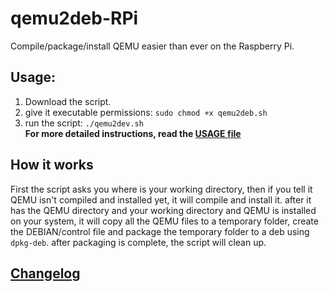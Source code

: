 # qemu2deb-RPi
Compile/package/install QEMU easier than ever on the Raspberry Pi.

## Usage:
1) Download the script.
2) give it executable permissions: `sudo chmod +x qemu2deb.sh`
3) run the script: `./qemu2dev.sh`<br>
**For more detailed instructions, read the [USAGE file](USAGE.md)**

## How it works
First the script asks you where is your working directory, then if you tell it QEMU isn't compiled and installed yet, it will compile and install it.
after it has the QEMU directory and your working directory and QEMU is installed on your system, it will copy all the QEMU files to a temporary folder, create the DEBIAN/control file and package the temporary folder to a deb using `dpkg-deb`.
after packaging is complete, the script will clean up.

## [Changelog](changelog.md)
